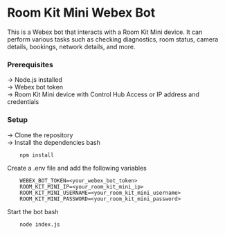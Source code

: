 # Room Kit Mini Webex Bot
This is a Webex bot that interacts with a Room Kit Mini device. It can perform various tasks such as checking diagnostics, room status, camera details, bookings, network details, and more.

### Prerequisites
-> Node.js installed
<br/>-> Webex bot token
<br/>-> Room Kit Mini device with Control Hub Access or IP address and credentials

### Setup
-> Clone the repository
<br/>-> Install the dependencies
    bash

        npm install
Create a .env file and add the following variables

        WEBEX_BOT_TOKEN=<your_webex_bot_token>
        ROOM_KIT_MINI_IP=<your_room_kit_mini_ip>
        ROOM_KIT_MINI_USERNAME=<your_room_kit_mini_username>
        ROOM_KIT_MINI_PASSWORD=<your_room_kit_mini_password>
Start the bot
    bash

        node index.js
